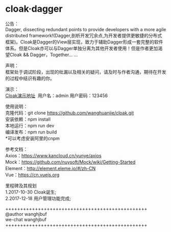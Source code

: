 # cloak·dagger

公告：<br/>
Dagger, dissecting redundant points to provide developers with a more agile distributed framework!(Dagger,剖析开发冗余点,为开发者提供更敏捷的分布式框架)。Cloak是Dagger的View层实现，致力于辅助Dagger形成一套完整的软件体系。但是Cloak亦可以与Dagger单独分离为其他开发者使用！但是作者更加渴望Cloak && Dagger，Together... ...<br/>

声明：<br/>
框架处于调试阶段，出现的纰漏以及相关的疑问，请及时与作者沟通，期待在开发的过程中结识有趣的你。<br/>

演示：<br/>
<a href="http://47.93.253.28/" target="_Blank">Cloak演示地址</a>  用户名：admin 用户密码：123456

使用说明：<br/>
克隆代码：git clone https://github.com/wanghuanjie/cloak.git<br/>
安装依赖：npm install<br/>
本地运行：npm run dev<br/>
编译发布：npm run build<br/>
*可以考虑安装阿里的cnpm<br/>

参考文档：<br/>
Axios：https://www.kancloud.cn/yunye/axios<br/>
Mock：https://github.com/nuysoft/Mock/wiki/Getting-Started<br/>
Element：http://element.eleme.io/#/zh-CN<br/>
Vue：https://cn.vuejs.org<br/>

里程碑及其规划<br/>
1.2017-10-30 Cloak诞生;<br/>
2.2017-12-18 用户管理功能完成;<br/>

++++++++++++++++++++++++++++++++++++++++++++++++<br/>
@author wanghjbuf<br/>
we-chat wanghjbuf<br/>
++++++++++++++++++++++++++++++++++++++++++++++++<br/>
